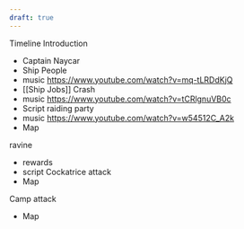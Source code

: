 ```yaml
---
draft: true
---
```


Timeline
Introduction
- Captain Naycar
- Ship People
- music https://www.youtube.com/watch?v=mq-tLRDdKjQ
- [[Ship Jobs]]
Crash
- music https://www.youtube.com/watch?v=tCRlgnuVB0c
- Script
raiding party
- music https://www.youtube.com/watch?v=w54512C_A2k
- Map

ravine
- rewards
- script
Cockatrice attack
- Map

Camp attack  
- Map